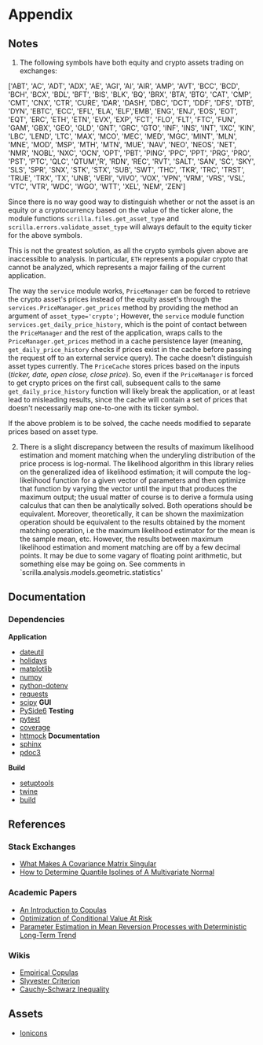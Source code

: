 # Appendix

## Notes

1. The following symbols have both equity and crypto assets trading on exchanges:

['ABT', 'AC', 'ADT', 'ADX', 'AE', 'AGI', 'AI', 'AIR', 'AMP', 'AVT', 'BCC', 'BCD', 'BCH', 'BCX', 'BDL', 'BFT', 'BIS', 'BLK', 'BQ', 'BRX', 'BTA', 'BTG', 'CAT', 'CMP', 'CMT', 'CNX', 'CTR', 'CURE', 'DAR', 'DASH', 'DBC', 'DCT', 'DDF', 'DFS', 'DTB', 'DYN', 'EBTC', 'ECC', 'EFL', 'ELA', 'ELF','EMB', 'ENG', 'ENJ', 'EOS', 'EOT', 'EQT', 'ERC', 'ETH', 'ETN', 'EVX', 'EXP', 'FCT', 'FLO', 'FLT', 'FTC', 'FUN', 'GAM', 'GBX', 'GEO', 'GLD', 'GNT', 'GRC', 'GTO', 'INF', 'INS', 'INT', 'IXC', 'KIN', 'LBC', 'LEND', 'LTC', 'MAX', 'MCO', 'MEC', 'MED', 'MGC', 'MINT', 'MLN', 'MNE', 'MOD', 'MSP', 'MTH', 'MTN', 'MUE', 'NAV', 'NEO', 'NEOS', 'NET', 'NMR', 'NOBL', 'NXC', 'OCN', 'OPT', 'PBT', 'PING', 'PPC', 'PPT', 'PRG', 'PRO', 'PST', 'PTC', 'QLC', 'QTUM','R', 'RDN', 'REC', 'RVT', 'SALT', 'SAN', 'SC', 'SKY', 'SLS', 'SPR', 'SNX', 'STK', 'STX', 'SUB', 'SWT', 'THC', 'TKR', 'TRC', 'TRST', 'TRUE', 'TRX', 'TX', 'UNB', 'VERI', 'VIVO', 'VOX', 'VPN', 'VRM', 'VRS', 'VSL', 'VTC', 'VTR', 'WDC', 'WGO', 'WTT', 'XEL', 'NEM', 'ZEN']

Since there is no way good way to distinguish whether or not the asset is an equity or a cryptocurrency based on the value of the ticker alone, the module functions `scrilla.files.get_asset_type` and `scrilla.errors.validate_asset_type` will always default to the equity ticker for the above symbols. 

This is not the greatest solution, as all the crypto symbols given above are inaccessible to analysis. In particular, `ETH` represents a popular crypto that cannot be analyzed, which represents a major failing of the current application.

The way the `service` module works, `PriceManager` can be forced to retrieve the crypto asset's prices instead of the equity asset's through the `services.PriceManager.get_prices` method by providing the method an argument of `asset_type='crypto'`; However, the `service` module function `services.get_daily_price_history`, which is the point of contact between the `PriceManager` and the rest of the application, wraps calls to the `PriceManager.get_prices` method in a cache persistence layer (meaning, `get_daily_price_history` checks if prices exist in the cache before passing the request off to an external service query). The cache doesn't distinguish asset types currently. The `PriceCache` stores prices based on the inputs (<i>ticker, date, open close, close price</i>). So, even if the `PriceManager` is forced to get crypto prices on the first call, subsequent calls to the same `get_daily_price_history` function will likely break the application, or at least lead to misleading results, since the cache will contain a set of prices that doesn't necessarily map one-to-one with its ticker symbol.

If the above problem is to be solved, the cache needs modified to separate prices based on asset type.

2. There is a slight discrepancy between the results of maximum likelihood estimation and moment matching when the underyling distribution of the price process is log-normal. The likelihood algorithm in this library relies on the generalized idea of likelihood estimation; it will compute the log-likelihood function for a given vector of parameters and then optimize that function by varying the vector until the input that produces the maximum output; the usual matter of course is to derive a formula using calculus that can then be analytically solved. Both operations should be equivalent. Moreover, theoretically, it can be shown the maximization operation should be equivalent to the results obtained by the moment matching operation, i.e the maximum likelihood estimator for the mean is the sample mean, etc. However, the results between maximum likelihood estimation and moment matching are off by a few decimal points. It may be due to some vagary of floating point arithmetic, but something else may be going on. See comments in `scrilla.analysis.models.geometric.statistics'


## Documentation

### Dependencies
**Application**
- [dateutil](https://dateutil.readthedocs.io/en/stable/index.html)
- [holidays](https://pypi.org/project/holidays/)
- [matplotlib](https://pypi.org/project/matplotlib/)
- [numpy](https://pypi.org/project/numpy/)
- [python-dotenv](https://pypi.org/project/python-dotenv/)
- [requests](https://pypi.org/project/requests/)
- [scipy](https://pypi.org/project/scipy/)
**GUI**
- [PySide6](https://pypi.org/project/PySide6/)
**Testing**
- [pytest](https://pypi.org/project/pytest/)
- [coverage](https://pypi.org/project/coverage/)
- [httmock](https://pypi.org/project/httmock/)
**Documentation**
- [sphinx](https://pypi.org/project/Sphinx/)
- [pdoc3](https://pypi.org/project/pdoc3/)

**Build**
- [setuptools](https://pypi.org/project/setuptools/)
- [twine](https://pypi.org/project/twine/)
- [build](https://pypi.org/project/build/)


## References
### Stack Exchanges
- [What Makes A Covariance Matrix Singular](https://stats.stackexchange.com/questions/70899/what-correlation-makes-a-matrix-singular-and-what-are-implications-of-singularit)
- [How to Determine Quantile Isolines of A Multivariate Normal](https://stats.stackexchange.com/questions/64680/how-to-determine-quantiles-isolines-of-a-multivariate-normal-distribution)

### Academic Papers
- [An Introduction to Copulas](http://www.columbia.edu/~mh2078/QRM/Copulas.pdf)
- [Optimization of Conditional Value At Risk](https://www.ise.ufl.edu/uryasev/files/2011/11/CVaR1_JOR.pdf)
- [Parameter Estimation in Mean Reversion Processes with Deterministic Long-Term Trend](https://www.hindawi.com/journals/jps/2016/5191583/)

### Wikis
- [Empirical Copulas](https://en.wikipedia.org/wiki/Copula_(probability_theory)#Empirical_copulas)
- [Slyvester Criterion](https://en.wikipedia.org/wiki/Sylvester%27s_criterion)
- [Cauchy-Schwarz Inequality](https://en.wikipedia.org/wiki/Cauchy%E2%80%93Schwarz_inequality#Probability_theory)

## Assets
- [Ionicons](https://ionic.io/ionicons)